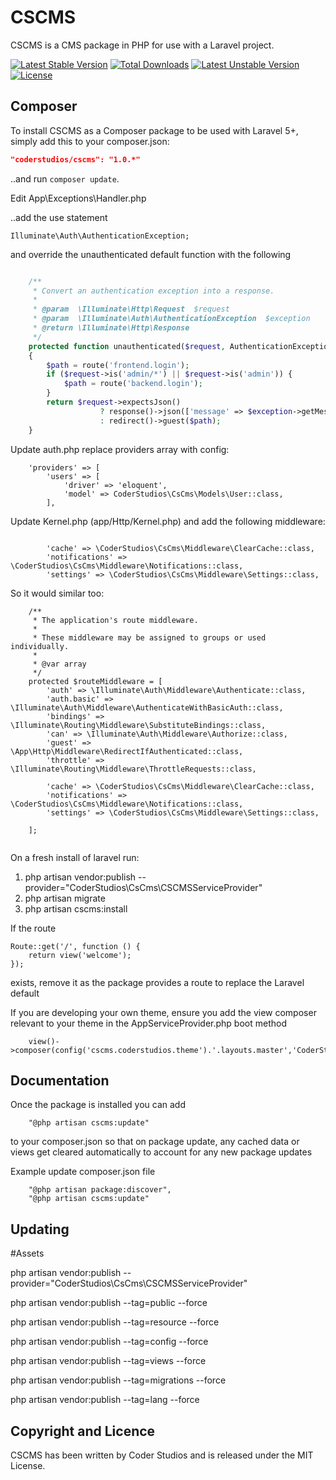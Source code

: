 CSCMS
==========

CSCMS is a CMS package in PHP for use with a Laravel project.


[![Latest Stable Version](https://poser.pugx.org/coderstudios/cscms/v/stable)](https://packagist.org/packages/coderstudios/cscms)
[![Total Downloads](https://poser.pugx.org/coderstudios/cscms/downloads)](https://packagist.org/packages/coderstudios/cscms)
[![Latest Unstable Version](https://poser.pugx.org/coderstudios/cscms/v/unstable)](https://packagist.org/packages/coderstudios/cscms)
[![License](https://poser.pugx.org/coderstudios/cscms/license)](https://packagist.org/packages/coderstudios/cscms)

## Composer

To install CSCMS as a Composer package to be used with Laravel 5+, simply add this to your composer.json:

```json
"coderstudios/cscms": "1.0.*"
```

..and run `composer update`.

Edit App\Exceptions\Handler.php

..add the use statement 

```
Illuminate\Auth\AuthenticationException;
```

and override the unauthenticated default function with the following

```php

    /**
     * Convert an authentication exception into a response.
     *
     * @param  \Illuminate\Http\Request  $request
     * @param  \Illuminate\Auth\AuthenticationException  $exception
     * @return \Illuminate\Http\Response
     */
    protected function unauthenticated($request, AuthenticationException $exception)
    {
        $path = route('frontend.login');
        if ($request->is('admin/*') || $request->is('admin')) {
            $path = route('backend.login');
        }
        return $request->expectsJson()
                    ? response()->json(['message' => $exception->getMessage()], 401)
                    : redirect()->guest($path);
    }


```

Update auth.php replace providers array with config:

```
    'providers' => [
        'users' => [
            'driver' => 'eloquent',
            'model' => CoderStudios\CsCms\Models\User::class,
        ],

```

Update Kernel.php (app/Http/Kernel.php) and add the following middleware:

```

        'cache' => \CoderStudios\CsCms\Middleware\ClearCache::class,
        'notifications' => \CoderStudios\CsCms\Middleware\Notifications::class,
        'settings' => \CoderStudios\CsCms\Middleware\Settings::class,

```

So it would similar too:

```
    /**
     * The application's route middleware.
     *
     * These middleware may be assigned to groups or used individually.
     *
     * @var array
     */
    protected $routeMiddleware = [
        'auth' => \Illuminate\Auth\Middleware\Authenticate::class,
        'auth.basic' => \Illuminate\Auth\Middleware\AuthenticateWithBasicAuth::class,
        'bindings' => \Illuminate\Routing\Middleware\SubstituteBindings::class,
        'can' => \Illuminate\Auth\Middleware\Authorize::class,
        'guest' => \App\Http\Middleware\RedirectIfAuthenticated::class,
        'throttle' => \Illuminate\Routing\Middleware\ThrottleRequests::class,

        'cache' => \CoderStudios\CsCms\Middleware\ClearCache::class,
        'notifications' => \CoderStudios\CsCms\Middleware\Notifications::class,
        'settings' => \CoderStudios\CsCms\Middleware\Settings::class,

    ];


```


On a fresh install of laravel run:

1. php artisan vendor:publish --provider="CoderStudios\CsCms\CSCMSServiceProvider"
2. php artisan migrate
3. php artisan cscms:install

If the route 

```
Route::get('/', function () {
    return view('welcome');
});
```

exists, remove it as the package provides a route to replace the Laravel default

If you are developing your own theme, ensure you add the view composer relevant to your theme in the AppServiceProvider.php boot method

```
    view()->composer(config('cscms.coderstudios.theme').'.layouts.master','CoderStudios\CsCms\Composers\Frontend\MasterComposer');
```

## Documentation

Once the package is installed you can add

```
    "@php artisan cscms:update"
```

to your composer.json so that on package update, any cached data or views get cleared automatically to account for any new package updates

Example update composer.json file

```
    "@php artisan package:discover",
    "@php artisan cscms:update"

``` 


## Updating

#Assets

php artisan vendor:publish --provider="CoderStudios\CsCms\CSCMSServiceProvider"

php artisan vendor:publish --tag=public --force

php artisan vendor:publish --tag=resource --force

php artisan vendor:publish --tag=config --force

php artisan vendor:publish --tag=views --force

php artisan vendor:publish --tag=migrations --force

php artisan vendor:publish --tag=lang --force

## Copyright and Licence

CSCMS has been written by Coder Studios and is released under the MIT License.